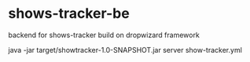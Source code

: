# shows-tracker-be

backend for shows-tracker build on dropwizard framework

java -jar target/showtracker-1.0-SNAPSHOT.jar server show-tracker.yml